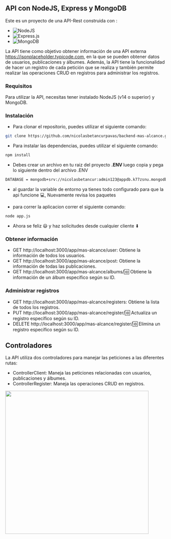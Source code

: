 ## API con NodeJS, Express y MongoDB

Este es un proyecto de una API-Rest construida con : <br>
* ![NodeJS](https://img.shields.io/badge/node.js-6DA55F?style=for-the-badge&logo=node.js&logoColor=white)
* ![Express.js](https://img.shields.io/badge/express.js-%23404d59.svg?style=for-the-badge&logo=express&logoColor=%2361DAFB)
* ![MongoDB](https://img.shields.io/badge/MongoDB-%234ea94b.svg?style=for-the-badge&logo=mongodb&logoColor=white)

 La API tiene como objetivo obtener información de una API externa https://jsonplaceholder.typicode.com,
en la que se pueden obtener datos de usuarios, publicaciones y álbumes.
Además, la API tiene la funcionalidad de hacer un registro de cada petición que se realiza y también permite realizar
las operaciones CRUD en registros para administrar los registros.

### Requisitos

Para utilizar la API, necesitas tener instalado NodeJS (v14 o superior) y MongoDB.

### Instalación
* Para clonar el repositorio, puedes utilizar el siguiente comando:
```bash
git clone https://github.com/nicolasbetancurpavas/backend-mas-alcance.git
```

* Para instalar las dependencias, puedes utilizar el siguiente comando:
```bash
npm install
```
* Debes crear un archivo en tu raiz del proyecto <strong> .ENV </strong> luego copia y pega lo siguiente dentro del archivo .ENV
```bash
DATABASE = mongodb+srv://nicolasbetancur:admin123@appdb.k77zsnu.mongodb.net/?retryWrites=true&w=majority
```
* al guardar la variable de entorno ya tienes todo configurado para que la api funcione 💻, Nuevamente revisa los paquetes 

* para correr la aplicacion correr el siguiente comando:

```bash
node app.js
```
* Ahora se feliz 😃 y haz solicitudes desde cualquier cliente ⬇

###  Obtener información
* GET http://localhost:3000/app/mas-alcance/user: Obtiene la información de todos los usuarios.
* GET http://localhost:3000/app/mas-alcance/post: Obtiene la información de todas las publicaciones.
* GET http://localhost:3000/app/mas-alcance/albums/:id: Obtiene la información de un álbum específico según su ID.

###  Administrar registros
* GET http://localhost:3000/app/mas-alcance/registers: Obtiene la lista de todos los registros.
* PUT http://localhost:3000/app/mas-alcance/register/:id: Actualiza un registro específico según su ID.
* DELETE http://localhost:3000/app/mas-alcance/register/:id: Elimina un registro específico según su ID.

## Controladores
La API utiliza dos controladores para manejar las peticiones a las diferentes rutas:

* ControllerClient: Maneja las peticiones relacionadas con usuarios, publicaciones y álbumes.
* ControllerRegister: Maneja las operaciones CRUD en registros.
<img width="450" align="center" src="https://firebasestorage.googleapis.com/v0/b/imagenes-1ccc1.appspot.com/o/DIAGRAMA-DE-FLUJO.png?alt=media&token=0c1c1b29-7a1b-49d2-93e1-631ca72e3e81" />
